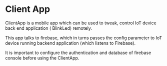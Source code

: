 # Client App

ClientApp is a mobile app which can be used to tweak, control IoT device back end application ( BlinkLed) remotely.

This app talks to firebase, which in turns passes the config parameter to IoT device running backend application (which listens to Firebase). 

It is important to configure the authentication and database of firebase console before using the ClientApp.





